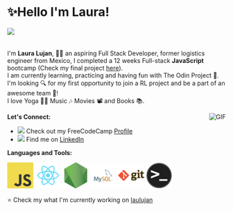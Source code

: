 
# ✨Hello I'm Laura!
<img src="https://media.giphy.com/media/j5hWF2V3RlNGItTkGc/giphy.gif"/>
<br />
<br />

I'm **Laura Lujan**, 👩‍💻 an aspiring Full Stack Developer, former logistics engineer from Mexico, I completed a 12 weeks Full-stack **JavaScript** bootcamp (Check my final project [here](https://github.com/laulujan/Medics)).
<br />
I am currently learning, practicing and having fun with The Odin Project 💛.
<br />
I'm looking 🔍 for my first opportunity to join a RL project and be a part of an awesome team 🌟!
<br />
I love Yoga 🤸‍♀️ Music 🎶 Movies 📽 and Books 📚.

  <img align="right" alt="GIF" src="https://media.giphy.com/media/8BlEa9XDwxOwdB6mKW/giphy.gif" />
  
**Let's Connect:**

-  <img src="https://api.iconify.design/simple-icons:freecodecamp.svg"/> Check out my FreeCodeCamp [Profile](https://www.freecodecamp.org/lauralujan)
-  <img width="14px" src="https://cdn.jsdelivr.net/npm/simple-icons@v3/icons/linkedin.svg" /> Find me on [LinkedIn](https://www.linkedin.com/in/lauralujanhdez/)



**Languages and Tools:**  

<code><img height="60" src="https://raw.githubusercontent.com/github/explore/80688e429a7d4ef2fca1e82350fe8e3517d3494d/topics/javascript/javascript.png"></code>
<code><img height="60" src="https://raw.githubusercontent.com/github/explore/80688e429a7d4ef2fca1e82350fe8e3517d3494d/topics/react/react.png"></code>
<code><img height="60" src="https://raw.githubusercontent.com/github/explore/80688e429a7d4ef2fca1e82350fe8e3517d3494d/topics/nodejs/nodejs.png"></code>
<code><img height="60" src="https://raw.githubusercontent.com/github/explore/80688e429a7d4ef2fca1e82350fe8e3517d3494d/topics/mysql/mysql.png"></code>
<code><img height="60" src="https://raw.githubusercontent.com/github/explore/80688e429a7d4ef2fca1e82350fe8e3517d3494d/topics/git/git.png"></code>
<code><img height="60" src="https://raw.githubusercontent.com/github/explore/80688e429a7d4ef2fca1e82350fe8e3517d3494d/topics/terminal/terminal.png"></code>



⭐️ Check my what I'm currently working on [laulujan](https://github.com/laulujan?tab=repositories)
